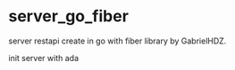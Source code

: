 # server_go_fiber
server restapi create in go with fiber library by GabrielHDZ.


init server with ada
